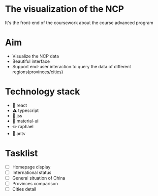 # The visualization of the NCP 
It's the front-end of the coursework about the course advanced program

# Aim
- Visualize the NCP data
- Beautiful interface
- Support end-user interaction to query the data of different regions(provinces/cities)

# Technology stack
- :wrench: react
- :warning: typescript
- :eyes: jss
- :gem: material-ui
- :pencil2: raphael
- :ant: antv
 
# Tasklist
- [ ] Homepage display
- [ ] International status
- [ ] General situation of China
- [ ] Provinces comparison
- [ ] Cities detail